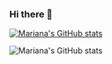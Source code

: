 ### Hi there 👋

<!--
**marianareyesa/marianareyesa** is a ✨ _special_ ✨ repository because its `README.md` (this file) appears on your GitHub profile.

Here are some ideas to get you started:

- 🔭 I’m currently working on ...
- 🌱 I’m currently learning ...
- 👯 I’m looking to collaborate on ...
- 🤔 I’m looking for help with ...
- 💬 Ask me about ...
- 📫 How to reach me: ...
- 😄 Pronouns: ...
- ⚡ Fun fact: ...
-->
[![Mariana's GitHub stats](https://github-readme-stats.vercel.app/api?username=marianareyesa)](https://github.com/marianareyesa/github-readme-stats)

![Mariana's GitHub stats](https://github-readme-stats.vercel.app/api?username=marianareyesa&show_icons=true&theme=radical)
